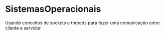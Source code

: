 # SistemasOperacionais

<p>Usando conceitos de sockets e threads para fazer uma comunicação entre cliente e servidor</p>
